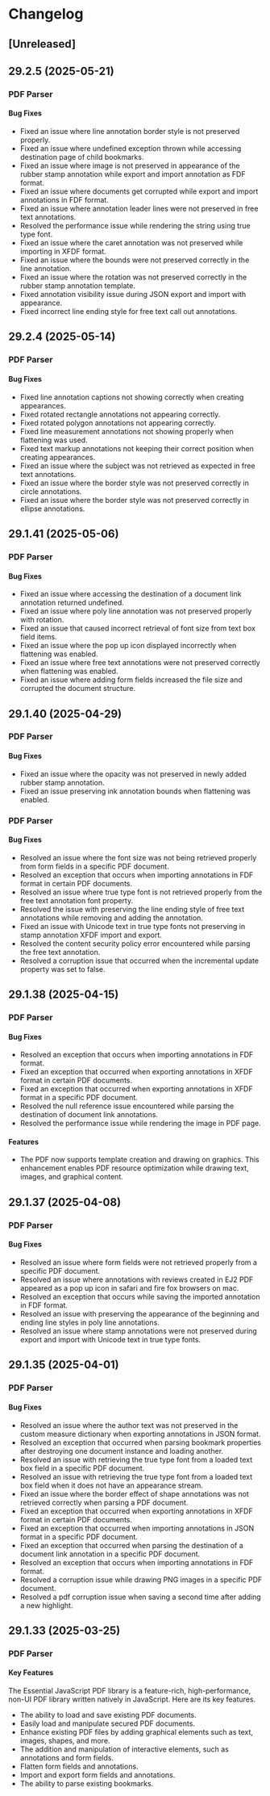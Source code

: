 # Changelog

## [Unreleased]

## 29.2.5 (2025-05-21)

### PDF Parser

#### Bug Fixes

- Fixed an issue where line annotation border style is not preserved properly.
- Fixed an issue where undefined exception thrown while accessing destination page of child bookmarks.
- Fixed an issue where image is not preserved in appearance of the rubber stamp annotation while export and import annotation as FDF format.
- Fixed an issue where documents get corrupted while export and import annotations in FDF format.
- Fixed an issue where annotation leader lines were not preserved in free text annotations.
- Resolved the performance issue while rendering the string using true type font.
- Fixed an issue where the caret annotation was not preserved while importing in XFDF format.
- Fixed an issue where the bounds were not preserved correctly in the line annotation.
- Fixed an issue where the rotation was not preserved correctly in the rubber stamp annotation template.
- Fixed annotation visibility issue during JSON export and import with appearance.
- Fixed incorrect line ending style for free text call out annotations.

## 29.2.4 (2025-05-14)

### PDF Parser

#### Bug Fixes

- Fixed line annotation captions not showing correctly when creating appearances.
- Fixed rotated rectangle annotations not appearing correctly.
- Fixed rotated polygon annotations not appearing correctly.
- Fixed line measurement annotations not showing properly when flattening was used.
- Fixed text markup annotations not keeping their correct position when creating appearances.
- Fixed an issue where the subject was not retrieved as expected in free text annotations.
- Fixed an issue where the border style was not preserved correctly in circle annotations.
- Fixed an issue where the border style was not preserved correctly in ellipse annotations.

## 29.1.41 (2025-05-06)

### PDF Parser

#### Bug Fixes

- Fixed an issue where accessing the destination of a document link annotation returned undefined.
- Fixed an issue where poly line annotation was not preserved properly with rotation.
- Fixed an issue that caused incorrect retrieval of font size from text box field items.
- Fixed an issue where the pop up icon displayed incorrectly when flattening was enabled.
- Fixed an issue where free text annotations were not preserved correctly when flattening was enabled.
- Fixed an issue where adding form fields increased the file size and corrupted the document structure.

## 29.1.40 (2025-04-29)

### PDF Parser

#### Bug Fixes

- Fixed an issue where the opacity was not preserved in newly added rubber stamp annotation.
- Fixed an issue preserving ink annotation bounds when flattening was enabled.

### PDF Parser

#### Bug Fixes

- Resolved an issue where the font size was not being retrieved properly from form fields in a specific PDF document.
- Resolved an exception that occurs when importing annotations in FDF format in certain PDF documents.
- Resolved an issue where true type font is not retrieved properly from the free text annotation font property.
- Resolved the issue with preserving the line ending style of free text annotations while removing and adding the annotation.
- Fixed an issue with Unicode text in true type fonts not preserving in stamp annotation XFDF import and export.
- Resolved the content security policy error encountered while parsing the free text annotation.
- Resolved a corruption issue that occurred when the incremental update property was set to false.

## 29.1.38 (2025-04-15)

### PDF Parser

#### Bug Fixes

- Resolved an exception that occurs when importing annotations in FDF format.
- Fixed an exception that occurred when exporting annotations in XFDF format in certain PDF documents.
- Fixed an exception that occurred when exporting annotations in XFDF format in a specific PDF document.
- Resolved the null reference issue encountered while parsing the destination of document link annotations.
- Resolved the performance issue while rendering the image in PDF page.

#### Features

- The PDF now supports template creation and drawing on graphics. This enhancement enables PDF resource optimization while drawing text, images, and graphical content.

## 29.1.37 (2025-04-08)

### PDF Parser

#### Bug Fixes

- Resolved an issue where form fields were not retrieved properly from a specific PDF document.
- Resolved an issue where annotations with reviews created in EJ2 PDF appeared as a pop up icon in safari and fire fox browsers on mac.
- Resolved an exception that occurs while saving the imported annotation in FDF format.
- Resolved an issue with preserving the appearance of the beginning and ending line styles in poly line annotations.
- Resolved an issue where stamp annotations were not preserved during export and import with Unicode text in true type fonts.

## 29.1.35 (2025-04-01)

### PDF Parser

#### Bug Fixes

- Resolved an issue where the author text was not preserved in the custom measure dictionary when exporting annotations in JSON format.
- Resolved an exception that occurred when parsing bookmark properties after destroying one document instance and loading another.
- Resolved an issue with retrieving the true type font from a loaded text box field in a specific PDF document.
- Resolved an issue with retrieving the true type font from a loaded text box field when it does not have an appearance stream.
- Fixed an issue where the border effect of shape annotations was not retrieved correctly when parsing a PDF document.
- Fixed an exception that occurred when exporting annotations in XFDF format in certain PDF documents.
- Fixed an exception that occurred when importing annotations in JSON format in a specific PDF document.
- Fixed an exception that occurred when parsing the destination of a document link annotation in a specific PDF document.
- Resolved an exception that occurs when importing annotations in FDF format.
- Resolved a corruption issue while drawing PNG images in a specific PDF document.
- Resolved a pdf corruption issue when saving a second time after adding a new highlight.

## 29.1.33 (2025-03-25)

### PDF Parser

#### Key Features

The Essential JavaScript PDF library is a feature-rich, high-performance, non-UI PDF library written natively in JavaScript. Here are its key features.

- The ability to load and save existing PDF documents.
- Easily load and manipulate secured PDF documents.
- Enhance existing PDF files by adding graphical elements such as text, images, shapes, and more.
- The addition and manipulation of interactive elements, such as annotations and form fields.
- Flatten form fields and annotations.
- Import and export form fields and annotations.
- The ability to parse existing bookmarks.
